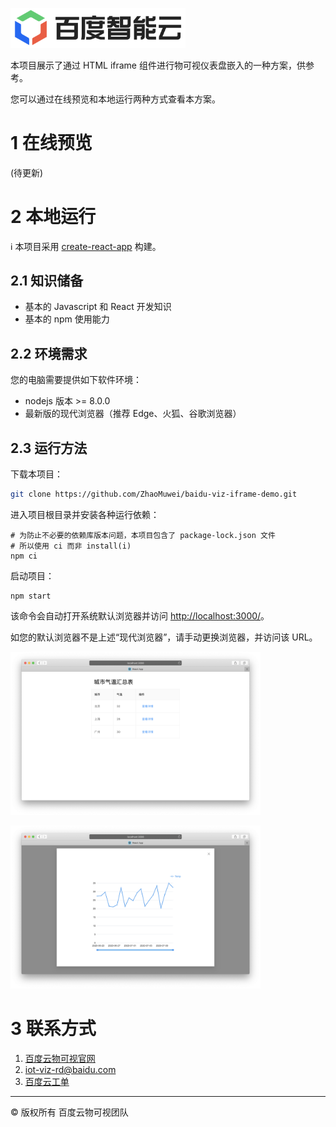 <img
    src="doc/hero_image.png"
    width="280"
    alt="logo"
/>

本项目展示了通过 HTML iframe 组件进行物可视仪表盘嵌入的一种方案，供参考。

您可以通过在线预览和本地运行两种方式查看本方案。

# 1 在线预览

(待更新)

# 2 本地运行

:information_source: 本项目采用 [create-react-app](https://github.com/facebook/create-react-app) 构建。

## 2.1 知识储备

* 基本的 Javascript 和 React 开发知识
* 基本的 npm 使用能力

## 2.2 环境需求

您的电脑需要提供如下软件环境：

* nodejs 版本 >= 8.0.0
* 最新版的现代浏览器（推荐 Edge、火狐、谷歌浏览器）

## 2.3 运行方法

下载本项目：

```bash
git clone https://github.com/ZhaoMuwei/baidu-viz-iframe-demo.git
```

进入项目根目录并安装各种运行依赖：

```
# 为防止不必要的依赖库版本问题，本项目包含了 package-lock.json 文件
# 所以使用 ci 而非 install(i)
npm ci
```

启动项目：

```
npm start
```

该命令会自动打开系统默认浏览器并访问 [http://localhost:3000/](http://localhost:3000/)。

如您的默认浏览器不是上述“现代浏览器”，请手动更换浏览器，并访问该 URL。

<img
    src="doc/home_page.png"
    width="400"
    alt="logo"
/>

<img
    src="doc/popup_image.png"
    width="400"
    alt="logo"
/>

# 3 联系方式

1. [百度云物可视官网](https://cloud.baidu.com/product/iotviz.html)
2. [iot-viz-rd@baidu.com](mailto:iot-viz-rd@baidu.com)
3. [百度云工单](https://ticket.bce.baidu.com/)

---
© 版权所有 百度云物可视团队
